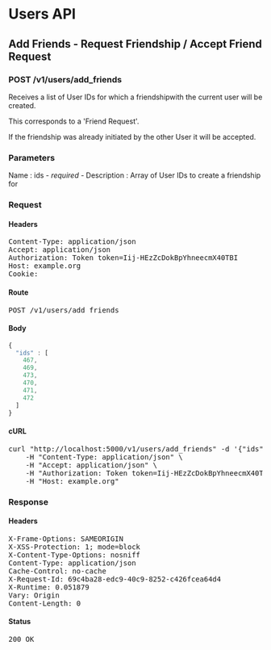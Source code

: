 # Users API

## Add Friends - Request Friendship / Accept Friend Request

### POST /v1/users/add_friends

Receives a list of User IDs for which a friendshipwith the current user will be created.

This corresponds to a &#39;Friend Request&#39;.

If the friendship was already initiated by the other User it will be accepted.



### Parameters

Name : ids *- required -*
Description : Array of User IDs to create a friendship for

### Request

#### Headers

<pre>Content-Type: application/json
Accept: application/json
Authorization: Token token=Iij-HEzZcDokBpYhneecmX40TBI
Host: example.org
Cookie: </pre>

#### Route

<pre>POST /v1/users/add_friends</pre>

#### Body
```javascript
{
  "ids" : [
    467,
    469,
    473,
    470,
    471,
    472
  ]
}
```


#### cURL

<pre class="request">curl &quot;http://localhost:5000/v1/users/add_friends&quot; -d &#39;{&quot;ids&quot;:[467,469,473,470,471,472]}&#39; -X POST \
	-H &quot;Content-Type: application/json&quot; \
	-H &quot;Accept: application/json&quot; \
	-H &quot;Authorization: Token token=Iij-HEzZcDokBpYhneecmX40TBI&quot; \
	-H &quot;Host: example.org&quot;</pre>

### Response

#### Headers

<pre>X-Frame-Options: SAMEORIGIN
X-XSS-Protection: 1; mode=block
X-Content-Type-Options: nosniff
Content-Type: application/json
Cache-Control: no-cache
X-Request-Id: 69c4ba28-edc9-40c9-8252-c426fcea64d4
X-Runtime: 0.051879
Vary: Origin
Content-Length: 0</pre>

#### Status

<pre>200 OK</pre>

